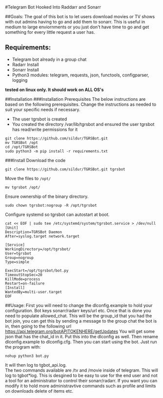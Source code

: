 #Telegram Bot Hooked Into Raddarr and Sonarr

##Goals:
The goal of this bot is to let users download movies or TV shows with out admins
having to go and add them to sonarr. This is useful in medium to large enviornments
or you just don't have time to go and get something for every little request a user has. 

## Requirements:

* Telegram bot already in a group chat
* Radarr Install
* Sonarr Install
* Python3 modules: telegram, requests, json, functools, configparser, logging

**tested on linux only. It should work on ALL OS's**

##Installation
###Installation Prerequisites
The below instructions are based on the following prerequisites. Change the instructions as needed to suit your specific needs if necessary.
* The user tgrsbot is created
* You created the directory /var/lib/tgrsbot and ensured the user tgrsbot has read/write permissions for it
```shell
git clone https://github.com/sildur/TGRSBot.git
mv TGRSBot /opt
cd /opt/TGRSBot
sudo python3 -m pip install -r requirements.txt
```
###Install
Download the code
```shell
git clone https://github.com/sildur/TGRSBot.git tgrsbot
```
Move the files to ```/opt/```
```shell
mv tgrsbot /opt/
```
Ensure ownership of the binary directory.
```shell
sudo chown tgrsbot:nogroup -R /opt/tgrsbot
```    
Configure systemd so tgrsbot can autostart at boot.
```shell
cat << EOF | sudo tee /etc/systemd/system/tgrsbot.service > /dev/null
[Unit]
Description=TGRSBot Daemon
After=syslog.target network.target

[Service]
WorkingDirectory=/opt/tgrsbot/
User=tgrsbot
Group=nogroup
Type=simple

ExecStart=/opt/tgrsbot/bot.py
TimeoutStopSec=20
KillMode=process
Restart=on-failure
[Install]
WantedBy=multi-user.target
EOF
```
##Usage:
First you will need to change the dlconfig.example to hold your configuration. Bot keys
sonarr/radarr keys/url etc. Once that is done you need to populate allowed_chat. This will be the 
group_id that you had the bot join, you can get this by sending a message to the group chat the bot 
is in, then going to the following url https://api.telegram.org/botAPITOKENHERE/getUpdates
You will get some json that has the chat_id in it. Put this into the dlconfig as well. Then rename 
dlconfig.example to dlconfig.cfg. Then you can start using the bot. Just run
the program with:

```shell
nohup python3 bot.py 
```

It will then log to tgbot\_api.log.  
The two commands available are /tv and /movie inside of telegram. This will log to tgbot\*log. 
This is desgined to be easy to use for the end user and not a tool for an administrator to 
control their sonarr/radarr. If you want you can modify it to hold more administravtive commands
such as profile and limits on downloads delete of items etc.  
